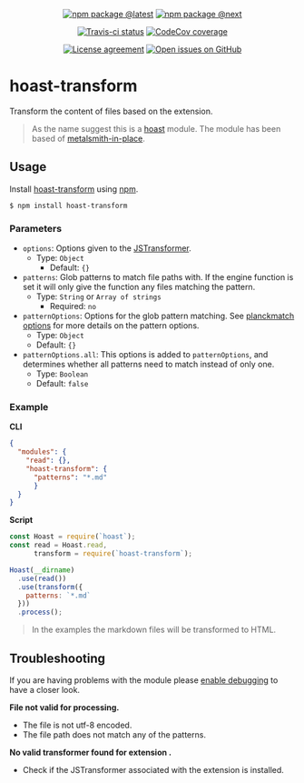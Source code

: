 <div align="center">
  
  [![npm package @latest](https://img.shields.io/npm/v/hoast-transform.svg?label=npm@latest&style=flat-square&maxAge=3600)](https://npmjs.com/package/hoast-transform)
  [![npm package @next](https://img.shields.io/npm/v/hoast-transform/next.svg?label=npm@next&style=flat-square&maxAge=3600)](https://npmjs.com/package/hoast-transform/v/next)
  
  [![Travis-ci status](https://img.shields.io/travis-ci/hoast/hoast-transform.svg?branch=master&label=test%20status&style=flat-square&maxAge=3600)](https://travis-ci.org/hoast/hoast-transform)
  [![CodeCov coverage](https://img.shields.io/codecov/c/github/hoast/hoast-transform/master.svg?label=test%20coverage&style=flat-square&maxAge=3600)](https://codecov.io/gh/hoast/hoast-transform)
  
  [![License agreement](https://img.shields.io/github/license/hoast/hoast-transform.svg?style=flat-square&maxAge=86400)](https://github.com/hoast/hoast-transform/blob/master/LICENSE)
  [![Open issues on GitHub](https://img.shields.io/github/issues/hoast/hoast-transform.svg?style=flat-square&maxAge=86400)](https://github.com/hoast/hoast-transform/issues)
  
</div>

# hoast-transform

Transform the content of files based on the extension.

> As the name suggest this is a [hoast](https://github.com/hoast/hoast#readme) module. The module has been based of [metalsmith-in-place](https://github.com/metalsmith/metalsmith-in-place#readme).

## Usage

Install [hoast-transform](https://npmjs.com/package/hoast-transform) using [npm](https://npmjs.com).

```
$ npm install hoast-transform
```

### Parameters

* `options`: Options given to the [JSTransformer](https://github.com/jstransformers/jstransformer#readme).
  * Type: `Object`
	* Default: `{}`
* `patterns`: Glob patterns to match file paths with. If the engine function is set it will only give the function any files matching the pattern.
  * Type: `String` or `Array of strings`
	* Required: `no`
* `patternOptions`: Options for the glob pattern matching. See [planckmatch options](https://github.com/redkenrok/node-planckmatch#options) for more details on the pattern options.
  * Type: `Object`
  * Default: `{}`
* `patternOptions.all`: This options is added to `patternOptions`, and determines whether all patterns need to match instead of only one.
  * Type: `Boolean`
  * Default: `false`

### Example

**CLI**

```json
{
  "modules": {
    "read": {},
    "hoast-transform": {
      "patterns": "*.md"
 	  }
  }
}
```

**Script**

```javascript
const Hoast = require(`hoast`);
const read = Hoast.read,
      transform = require(`hoast-transform`);

Hoast(__dirname)
  .use(read())
  .use(transform({
    patterns: `*.md`
  }))
  .process();
```

> In the examples the markdown files will be transformed to HTML.

## Troubleshooting

If you are having problems with the module please [enable debugging](https://github.com/hoast/hoast#debugging) to have a closer look.

**File not valid for processing.**
* The file is not utf-8 encoded.
* The file path does not match any of the patterns.

**No valid transformer found for extension <extension>.**
* Check if the JSTransformer associated with the extension is installed.